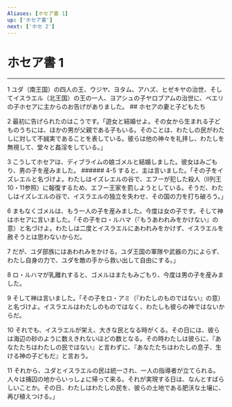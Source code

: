 ```yaml
---
Aliases: [ホセア書 1]
up: ['ホセア書']
next: ['ホセ 2']
---
```

# ホセア書 1

***




1 
ユダ（南王国）の四人の王、ウジヤ、ヨタム、アハズ、ヒゼキヤの治世、そしてイスラエル（北王国）の王の一人、ヨアシュの子ヤロブアムの治世に、ベエリの子ホセアに主からのお告げがありました。 ## ホセアの妻と子どもたち 



2 
最初に告げられたのはこうです。「遊女と結婚せよ。その女から生まれる子どものうちには、ほかの男が父親である子もいる。そのことは、わたしの民がわたしに対して不誠実であることを表している。彼らは他の神々を礼拝し、わたしを無視して、堂々と姦淫をしている。」 



3 
こうしてホセアは、ディブライムの娘ゴメルと結婚しました。彼女はみごもり、男の子を産みました。 ###### 4-5 すると、主は言いました。「その子をイズレエルと名づけよ。わたしはイズレエルの谷で、エフーが犯した殺人（Ⅱ列王10・11参照）に報復するため、エフー王家を罰しようとしている。そうだ、わたしはイズレエルの谷で、イスラエルの独立を失わせ、その国の力を打ち破ろう。」 



6 
まもなくゴメルは、もう一人の子を産みました。今度は女の子です。そして神はホセアに言いました。「その子をロ・ルハマ（『もうあわれみをかけない』の意）と名づけよ。わたしは二度とイスラエルにあわれみをかけず、イスラエルを赦そうとは思わないからだ。 



7 
だが、ユダ部族にはあわれみをかける。ユダ王国の軍隊や武器の力によらず、わたし自身の力で、ユダを敵の手から救い出して自由にする。」 



8 
ロ・ルハマが乳離れすると、ゴメルはまたもみごもり、今度は男の子を産みました。 



9 
そして神は言いました。「その子をロ・アミ（『わたしのものではない』の意）と名づけよ。イスラエルはわたしのものではなく、わたしも彼らの神ではないからだ。 



10 
それでも、イスラエルが栄え、大きな民となる時がくる。その日には、彼らは海辺の砂のように数えきれないほどの数となる。その時わたしは彼らに、『あなたたちはわたしの民ではない』と言わずに、『あなたたちはわたしの息子、生ける神の子どもだ』と言おう。 



11 
それから、ユダとイスラエルの民は統一され、一人の指導者が立てられる。人々は捕囚の地からいっしょに帰って来る。それが実現する日は、なんとすばらしいことか。その日、わたしはわたしの民を、彼らの土地である肥沃な土壌に、再び植えつける。」
